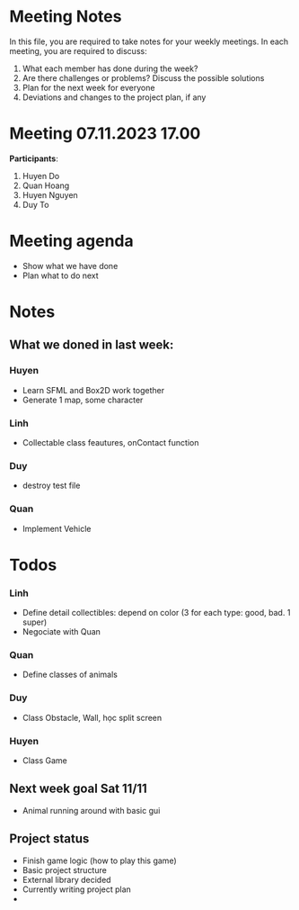 # Meeting Notes
In this file, you are required to take notes for your weekly meetings. 
In each meeting, you are required to discuss:

1. What each member has done during the week?
2. Are there challenges or problems? Discuss the possible solutions
3. Plan for the next week for everyone
4. Deviations and changes to the project plan, if any

# Meeting 07.11.2023 17.00

**Participants**:

1. Huyen Do
2. Quan Hoang
3. Huyen Nguyen
4. Duy To

# Meeting agenda
   - Show what we have done
   - Plan what to do next 

# Notes

## What we doned in last week: 

### Huyen 
   - Learn SFML and Box2D work together 
   - Generate 1 map, some character 

### Linh 
   - Collectable class feautures, onContact function 

### Duy 
   - destroy test file 

### Quan 
   -  Implement Vehicle 

# Todos

### Linh
   - Define detail collectibles: depend on color (3 for each type: good, bad. 1 super)
   - Negociate with Quan 
### Quan 
   - Define classes of animals
### Duy 
   - Class Obstacle, Wall, học split screen 
### Huyen 
   - Class Game  

## Next week goal Sat 11/11
- Animal running around with basic gui 

## Project status  
   - Finish game logic (how to play this game)
   - Basic project structure 
   - External library decided 
   - Currently writing project plan
   -   

